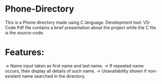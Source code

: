 # Phone-Directory
This is a Phone directory made using C language.
Development tool: VS-Code
Pdf file contains a brief presentation about the project while the C file is the source-code.
 
# Features:
-> Name input taken as first name and last name.
-> If repeated name occurs, then display all details of such name.
-> Unavailability shown if non-existent name searched in the directory.

